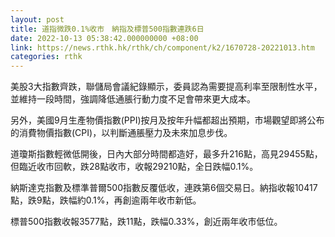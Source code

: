 ```yaml
---
layout: post
title: 道指微跌0.1%收市　納指及標普500指數連跌6日
date: 2022-10-13 05:38:42.000000000 +08:00
link: https://news.rthk.hk/rthk/ch/component/k2/1670728-20221013.htm
categories: rthk
---
```


美股3大指數齊跌，聯儲局會議紀錄顯示，委員認為需要提高利率至限制性水平，並維持一段時間，強調降低通脹行動力度不足會帶來更大成本。

另外，美國9月生產物價指數(PPI)按月及按年升幅都超出預期，市場觀望即將公布的消費物價指數(CPI)，以判斷通脹壓力及未來加息步伐。

道瓊斯指數輕微低開後，日內大部分時間都造好，最多升216點，高見29455點，但臨近收市回軟，跌28點收市，收報29210點，全日跌幅0.1%。

納斯達克指數及標準普爾500指數反覆低收，連跌第6個交易日。納指收報10417點，跌9點，跌幅約0.1%，再創逾兩年收市新低。

標普500指數收報3577點，跌11點，跌幅0.33%，創近兩年收市低位。
